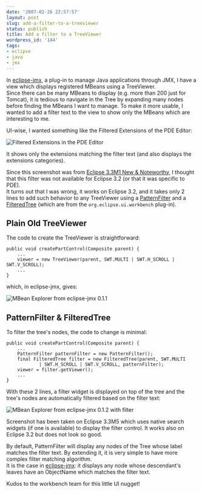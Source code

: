 ```yaml
---
date: '2007-02-26 22:57:57'
layout: post
slug: add-a-filter-to-a-treeviewer
status: publish
title: Add a filter to a TreeViewer
wordpress_id: '144'
tags:
- eclipse
- java
- jmx
---
```


In [eclipse-jmx](http://code.google.com/p/eclipse-jmx/), a plug-in to manage Java applications through JMX, I have a view which displays registered MBeans using a TreeViewer.  
Since there can be many MBeans to display (e.g. more than 200 just for Tomcat), it is tedious to navigate in the Tree by expanding many nodes before finding the MBeans I want to manage.
To make it more usable, I wanted to add a filter text to the view to show only the MBeans which are interesting to me.

UI-wise, I wanted something like the Filtered Extensions of the PDE Editor:

![Filtered Extensions in the PDE Editor](http://download.eclipse.org/eclipse/downloads/drops/S-3.3M1-200608101230/images/filtered_extensions.png)

It shows only the extensions matching the filter text (and also displays the extensions categories).  


Since this screenshot was from [Eclipse 3.3M1 New & Noteworthy](http://download.eclipse.org/eclipse/downloads/drops/S-3.3M1-200608101230/eclipse-news-M1.html), I thought that this filter was not available for Eclipse 3.2 (or that it was specific to PDE).  
It turns out that I was wrong, it works on Eclipse 3.2, and it takes only 2 lines to add such behavior to any TreeViewer  using a [PatternFilter](http://help.eclipse.org/help32/topic/org.eclipse.platform.doc.isv/reference/api/org/eclipse/ui/dialogs/PatternFilter.html) and a [FilteredTree](http://help.eclipse.org/help32/topic/org.eclipse.platform.doc.isv/reference/api/org/eclipse/ui/dialogs/FilteredTree.html) (which are from the `org.eclipse.ui.workbench` plug-in).

Plain Old TreeViewer
-------------------------

The code to create the TreeViewer is straightforward:

<pre><code class='java'>public void createPartControl(Composite parent) {
    ...
    viewer = new TreeViewer(parent, SWT.MULTI | SWT.H_SCROLL | SWT.V_SCROLL);
    ...
}
</code></pre>

which, in eclipse-jmx, gives:

![MBean Explorer from eclipse-jmx 0.1.1](http://jmesnil.net/img/e-jmx/mbean-explorer-hierarchical_0.1.0.png)

PatternFilter & FilteredTree
-----------------------------------


To filter the tree's nodes, the code to change is minimal:

<pre><code class='java'>public void createPartControl(Composite parent) {
    ...
    PatternFilter patternFilter = new PatternFilter();
    final FilteredTree filter = new FilteredTree(parent, SWT.MULTI
            | SWT.H_SCROLL | SWT.V_SCROLL, patternFilter);
    viewer = filter.getViewer();
    ...
}
</code></pre>

With these 2 lines, a filter widget is displayed on top of the tree and the tree's nodes are automatically filtered based on the filter text:

![MBean Explorer from eclipse-jmx 0.1.2 with filter](http://jmesnil.net/img/e-jmx/mbean-explorer-filter_0.1.2.png)

Screenshot has been taken on Eclipse 3.3M5 which uses native search widgets (if one is available) to display the filter control.
It works also on Eclipse 3.2 but does not look so good.

By default, PatternFilter will display any nodes of the Tree whose label matches the filter text. By extending it, it is very simple to have more complex filter matching algorithm.   
It is the case in [eclipse-jmx](http://code.google.com/p/eclipse-jmx/): it displays any node whose descendant's leaves have an ObjectName which matches the filter text.

Kudos to the workbench team for this little UI nugget!
